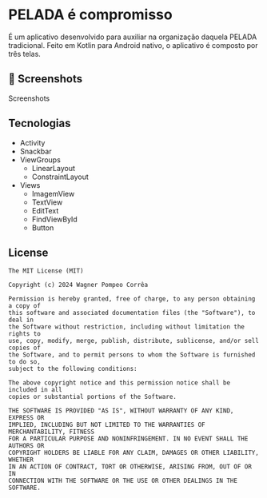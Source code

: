 # PELADA é compromisso

É um aplicativo desenvolvido para auxiliar na organização daquela PELADA tradicional. Feito em Kotlin para Android nativo, o aplicativo é composto por três telas.


## :camera_flash: Screenshots
<!-- You can add more screenshots here if you like -->
Screenshots


## Tecnologias
- Activity
- Snackbar
- ViewGroups
  - LinearLayout
  - ConstraintLayout
- Views
  - ImagemView
  - TextView
  - EditText
  - FindViewById
  - Button
    

## License
```
The MIT License (MIT)

Copyright (c) 2024 Wagner Pompeo Corrêa

Permission is hereby granted, free of charge, to any person obtaining a copy of
this software and associated documentation files (the "Software"), to deal in
the Software without restriction, including without limitation the rights to
use, copy, modify, merge, publish, distribute, sublicense, and/or sell copies of
the Software, and to permit persons to whom the Software is furnished to do so,
subject to the following conditions:

The above copyright notice and this permission notice shall be included in all
copies or substantial portions of the Software.

THE SOFTWARE IS PROVIDED "AS IS", WITHOUT WARRANTY OF ANY KIND, EXPRESS OR
IMPLIED, INCLUDING BUT NOT LIMITED TO THE WARRANTIES OF MERCHANTABILITY, FITNESS
FOR A PARTICULAR PURPOSE AND NONINFRINGEMENT. IN NO EVENT SHALL THE AUTHORS OR
COPYRIGHT HOLDERS BE LIABLE FOR ANY CLAIM, DAMAGES OR OTHER LIABILITY, WHETHER
IN AN ACTION OF CONTRACT, TORT OR OTHERWISE, ARISING FROM, OUT OF OR IN
CONNECTION WITH THE SOFTWARE OR THE USE OR OTHER DEALINGS IN THE SOFTWARE.


